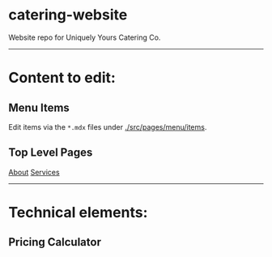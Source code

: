 # catering-website

Website repo for Uniquely Yours Catering Co.

---

# Content to edit:

## Menu Items

Edit items via the `*.mdx` files under [./src/pages/menu/items](./src/pages/menu/items).

## Top Level Pages

[About](./src/pages/about.mdx)
[Services](./src/pages/services.mdx)

---

# Technical elements:

## Pricing Calculator
